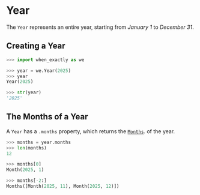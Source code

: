 # Year

The `Year` represents an entire year, starting from _January 1_ to _December 31_.

## Creating a Year

```python
>>> import when_exactly as we

>>> year = we.Year(2025)
>>> year
Year(2025)

>>> str(year)
'2025'

```

## The Months of a Year

A `Year` has a `.months` property, which returns the [`Months`](months.md). of the year.

```python
>>> months = year.months
>>> len(months)
12

>>> months[0]
Month(2025, 1)

>>> months[-2:]
Months([Month(2025, 11), Month(2025, 12)])

```